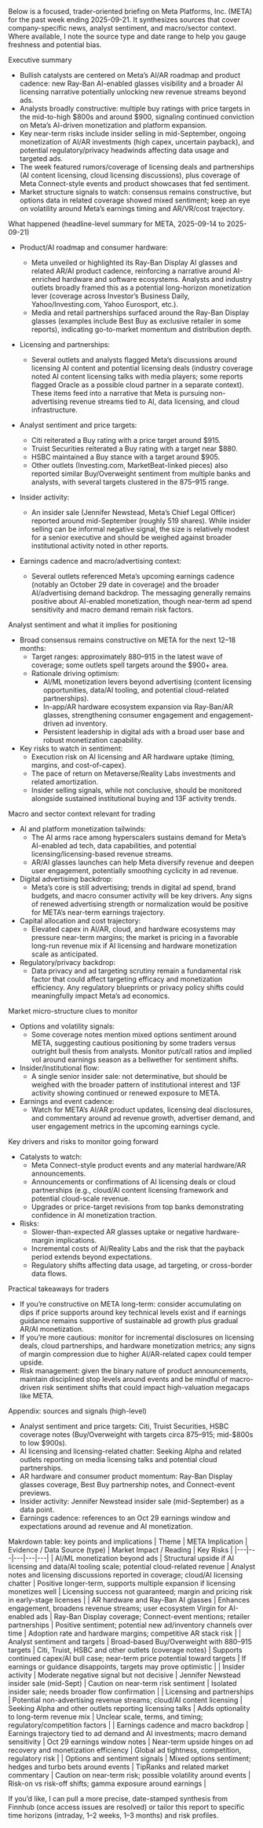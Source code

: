 Below is a focused, trader-oriented briefing on Meta Platforms, Inc. (META) for the past week ending 2025-09-21. It synthesizes sources that cover company-specific news, analyst sentiment, and macro/sector context. Where available, I note the source type and date range to help you gauge freshness and potential bias.

Executive summary
- Bullish catalysts are centered on Meta’s AI/AR roadmap and product cadence: new Ray-Ban AI-enabled glasses visibility and a broader AI licensing narrative potentially unlocking new revenue streams beyond ads.
- Analysts broadly constructive: multiple buy ratings with price targets in the mid-to-high $800s and around $900, signaling continued conviction on Meta’s AI-driven monetization and platform expansion.
- Key near-term risks include insider selling in mid-September, ongoing monetization of AI/AR investments (high capex, uncertain payback), and potential regulatory/privacy headwinds affecting data usage and targeted ads.
- The week featured rumors/coverage of licensing deals and partnerships (AI content licensing, cloud licensing discussions), plus coverage of Meta Connect-style events and product showcases that fed sentiment.
- Market structure signals to watch: consensus remains constructive, but options data in related coverage showed mixed sentiment; keep an eye on volatility around Meta’s earnings timing and AR/VR/cost trajectory.

What happened (headline-level summary for META, 2025-09-14 to 2025-09-21)
- Product/AI roadmap and consumer hardware:
  - Meta unveiled or highlighted its Ray-Ban Display AI glasses and related AR/AI product cadence, reinforcing a narrative around AI-enriched hardware and software ecosystems. Analysts and industry outlets broadly framed this as a potential long-horizon monetization lever (coverage across Investor’s Business Daily, Yahoo/Investing.com, Yahoo Eurosport, etc.).
  - Media and retail partnerships surfaced around the Ray-Ban Display glasses (examples include Best Buy as exclusive retailer in some reports), indicating go-to-market momentum and distribution depth.

- Licensing and partnerships:
  - Several outlets and analysts flagged Meta’s discussions around licensing AI content and potential licensing deals (industry coverage noted AI content licensing talks with media players; some reports flagged Oracle as a possible cloud partner in a separate context). These items feed into a narrative that Meta is pursuing non-advertising revenue streams tied to AI, data licensing, and cloud infrastructure.

- Analyst sentiment and price targets:
  - Citi reiterated a Buy rating with a price target around $915.
  - Truist Securities reiterated a Buy rating with a target near $880.
  - HSBC maintained a Buy stance with a target around $905.
  - Other outlets (Investing.com, MarketBeat-linked pieces) also reported similar Buy/Overweight sentiment from multiple banks and analysts, with several targets clustered in the $875–$915 range.

- Insider activity:
  - An insider sale (Jennifer Newstead, Meta’s Chief Legal Officer) reported around mid-September (roughly 519 shares). While insider selling can be informal negative signal, the size is relatively modest for a senior executive and should be weighed against broader institutional activity noted in other reports.

- Earnings cadence and macro/advertising context:
  - Several outlets referenced Meta’s upcoming earnings cadence (notably an October 29 date in coverage) and the broader AI/advertising demand backdrop. The messaging generally remains positive about AI-enabled monetization, though near-term ad spend sensitivity and macro demand remain risk factors.

Analyst sentiment and what it implies for positioning
- Broad consensus remains constructive on META for the next 12–18 months:
  - Target ranges: approximately $880–$915 in the latest wave of coverage; some outlets spell targets around the $900+ area.
  - Rationale driving optimism:
    - AI/ML monetization levers beyond advertising (content licensing opportunities, data/AI tooling, and potential cloud-related partnerships).
    - In-app/AR hardware ecosystem expansion via Ray-Ban/AR glasses, strengthening consumer engagement and engagement-driven ad inventory.
    - Persistent leadership in digital ads with a broad user base and robust monetization capability.
- Key risks to watch in sentiment:
  - Execution risk on AI licensing and AR hardware uptake (timing, margins, and cost-of-capex).
  - The pace of return on Metaverse/Reality Labs investments and related amortization.
  - Insider selling signals, while not conclusive, should be monitored alongside sustained institutional buying and 13F activity trends.

Macro and sector context relevant for trading
- AI and platform monetization tailwinds:
  - The AI arms race among hyperscalers sustains demand for Meta’s AI-enabled ad tech, data capabilities, and potential licensing/licensing-based revenue streams.
  - AR/AI glasses launches can help Meta diversify revenue and deepen user engagement, potentially smoothing cyclicity in ad revenue.
- Digital advertising backdrop:
  - Meta’s core is still advertising; trends in digital ad spend, brand budgets, and macro consumer activity will be key drivers. Any signs of renewed advertising strength or normalization would be positive for META’s near-term earnings trajectory.
- Capital allocation and cost trajectory:
  - Elevated capex in AI/AR, cloud, and hardware ecosystems may pressure near-term margins; the market is pricing in a favorable long-run revenue mix if AI licensing and hardware monetization scale as anticipated.
- Regulatory/privacy backdrop:
  - Data privacy and ad targeting scrutiny remain a fundamental risk factor that could affect targeting efficacy and monetization efficiency. Any regulatory blueprints or privacy policy shifts could meaningfully impact Meta’s ad economics.

Market micro-structure clues to monitor
- Options and volatility signals:
  - Some coverage notes mention mixed options sentiment around META, suggesting cautious positioning by some traders versus outright bull thesis from analysts. Monitor put/call ratios and implied vol around earnings season as a bellwether for sentiment shifts.
- Insider/Institutional flow:
  - A single senior insider sale: not determinative, but should be weighed with the broader pattern of institutional interest and 13F activity showing continued or renewed exposure to META.
- Earnings and event cadence:
  - Watch for META’s AI/AR product updates, licensing deal disclosures, and commentary around ad revenue growth, advertiser demand, and user engagement metrics in the upcoming earnings cycle.

Key drivers and risks to monitor going forward
- Catalysts to watch:
  - Meta Connect-style product events and any material hardware/AR announcements.
  - Announcements or confirmations of AI licensing deals or cloud partnerships (e.g., cloud/AI content licensing framework and potential cloud-scale revenue.
  - Upgrades or price-target revisions from top banks demonstrating confidence in AI monetization traction.
- Risks:
  - Slower-than-expected AR glasses uptake or negative hardware-margin implications.
  - Incremental costs of AI/Reality Labs and the risk that the payback period extends beyond expectations.
  - Regulatory shifts affecting data usage, ad targeting, or cross-border data flows.

Practical takeaways for traders
- If you’re constructive on META long-term: consider accumulating on dips if price supports around key technical levels exist and if earnings guidance remains supportive of sustainable ad growth plus gradual AR/AI monetization.
- If you’re more cautious: monitor for incremental disclosures on licensing deals, cloud partnerships, and hardware monetization metrics; any signs of margin compression due to higher AI/AR-related capex could temper upside.
- Risk management: given the binary nature of product announcements, maintain disciplined stop levels around events and be mindful of macro-driven risk sentiment shifts that could impact high-valuation megacaps like META.

Appendix: sources and signals (high-level)
- Analyst sentiment and price targets: Citi, Truist Securities, HSBC coverage notes (Buy/Overweight with targets circa $875–$915; mid-$800s to low $900s).
- AI licensing and licensing-related chatter: Seeking Alpha and related outlets reporting on media licensing talks and potential cloud partnerships.
- AR hardware and consumer product momentum: Ray-Ban Display glasses coverage, Best Buy partnership notes, and Connect-event previews.
- Insider activity: Jennifer Newstead insider sale (mid-September) as a data point.
- Earnings cadence: references to an Oct 29 earnings window and expectations around ad revenue and AI monetization.

Makrdown table: key points and implications
| Theme | META Implication | Evidence / Data Source (type) | Market Impact / Reading | Key Risks |
|---|---|---|---|---|
| AI/ML monetization beyond ads | Structural upside if AI licensing and data/AI tooling scale; potential cloud-related revenue | Analyst notes and licensing discussions reported in coverage; cloud/AI licensing chatter | Positive longer-term, supports multiple expansion if licensing monetizes well | Licensing success not guaranteed; margin and pricing risk in early-stage licenses |
| AR hardware and Ray-Ban AI glasses | Enhances engagement, broadens revenue streams; user ecosystem Virgin for AI-enabled ads | Ray-Ban Display coverage; Connect-event mentions; retailer partnerships | Positive sentiment; potential new ad/inventory channels over time | Adoption rate and hardware margins; competitive AR stack risk |
| Analyst sentiment and targets | Broad-based Buy/Overweight with $880–$915 targets | Citi, Truist, HSBC and other outlets (coverage notes) | Supports continued capex/AI bull case; near-term price potential toward targets | If earnings or guidance disappoints, targets may prove optimistic |
| Insider activity | Moderate negative signal but not decisive | Jennifer Newstead insider sale (mid-Sept) | Caution on near-term risk sentiment | Isolated insider sale; needs broader flow confirmation |
| Licensing and partnerships | Potential non-advertising revenue streams; cloud/AI content licensing | Seeking Alpha and other outlets reporting licensing talks | Adds optionality to long-term revenue mix | Unclear scale, terms, and timing; regulatory/competition factors |
| Earnings cadence and macro backdrop | Earnings trajectory tied to ad demand and AI investments; macro demand sensitivity | Oct 29 earnings window notes | Near-term upside hinges on ad recovery and monetization efficiency | Global ad tightness, competition, regulatory risk |
| Options and sentiment signals | Mixed options sentiment; hedges and turbo bets around events | TipRanks and related market commentary | Caution on near-term risk; possible volatility around events | Risk-on vs risk-off shifts; gamma exposure around earnings |

If you’d like, I can pull a more precise, date-stamped synthesis from Finnhub (once access issues are resolved) or tailor this report to specific time horizons (intraday, 1–2 weeks, 1–3 months) and risk profiles.